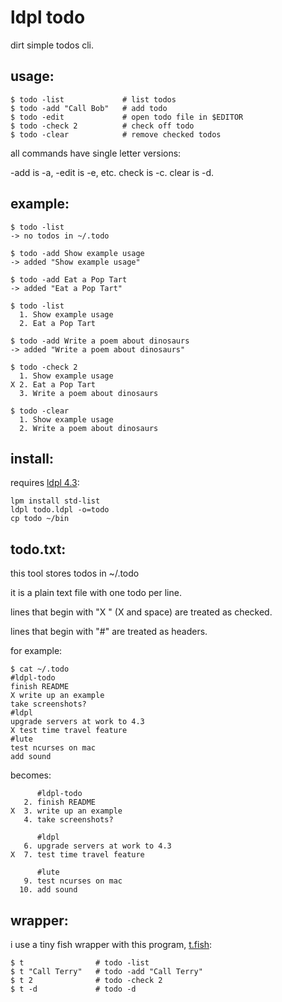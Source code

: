 # ldpl todo

dirt simple todos cli.

## usage:

    $ todo -list             # list todos
    $ todo -add "Call Bob"   # add todo
    $ todo -edit             # open todo file in $EDITOR
    $ todo -check 2          # check off todo
    $ todo -clear            # remove checked todos

all commands have single letter versions:

-add is -a, -edit is -e, etc. check is -c. clear is -d.

## example:

    $ todo -list
    -> no todos in ~/.todo

    $ todo -add Show example usage
    -> added "Show example usage"

    $ todo -add Eat a Pop Tart
    -> added "Eat a Pop Tart"

    $ todo -list
      1. Show example usage
      2. Eat a Pop Tart

    $ todo -add Write a poem about dinosaurs
    -> added "Write a poem about dinosaurs"

    $ todo -check 2
      1. Show example usage
    X 2. Eat a Pop Tart
      3. Write a poem about dinosaurs

    $ todo -clear
      1. Show example usage
      2. Write a poem about dinosaurs

## install:

requires [ldpl 4.3](https://github.com/Lartu/ldpl/tree/4.3):

    lpm install std-list
    ldpl todo.ldpl -o=todo
    cp todo ~/bin

## todo.txt:

this tool stores todos in ~/.todo

it is a plain text file with one todo per line.

lines that begin with "X " (X and space) are treated as checked.

lines that begin with "#" are treated as headers.

for example:

    $ cat ~/.todo
    #ldpl-todo
    finish README
    X write up an example
    take screenshots?
    #ldpl
    upgrade servers at work to 4.3
    X test time travel feature
    #lute
    test ncurses on mac
    add sound

becomes:

          #ldpl-todo
       2. finish README
    X  3. write up an example
       4. take screenshots?
    
          #ldpl
       6. upgrade servers at work to 4.3
    X  7. test time travel feature
    
          #lute
       9. test ncurses on mac
      10. add sound

## wrapper:

i use a tiny fish wrapper with this program, [t.fish](./t.fish):

    $ t                # todo -list
    $ t "Call Terry"   # todo -add "Call Terry"
    $ t 2              # todo -check 2
    $ t -d             # todo -d

